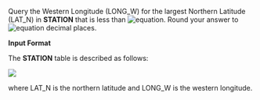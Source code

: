 Query the Western Longitude (LONG_W) for the largest Northern Latitude (LAT_N) in __STATION__ that is less than ![equation](https://latex.codecogs.com/svg.latex?\inline&space;137.2345). Round your answer to ![equation](https://latex.codecogs.com/svg.latex?\inline&space;4) decimal places.

__Input Format__

The __STATION__ table is described as follows:

![](https://github.com/avtomato/HackerRank/blob/master/SQL/img/1449345840-5f0a551030-Station.jpg)

where LAT_N is the northern latitude and LONG_W is the western longitude.
